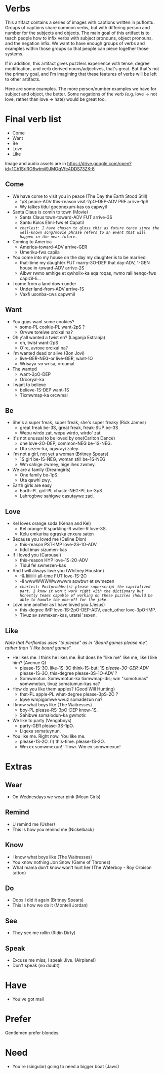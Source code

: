 # Verbs

This artifact contains a series of images with captions written in puflontu. Groups of captions share common verbs, but with differing person and number for the subjects and objects. The main goal of this artifact is to teach people how to infix verbs with subject pronouns, object pronouns, and the negation infix. We want to have enough groups of verbs and examples within those groups so that people can piece together those systems. 

If in addition, this artifact gives puzzlers experience with tense, degree modification, and verb derived nouns/adjectives, that's great. But that's not the primary goal, and I'm imagining that these features of verbs will be left to other artifacts.  

Here are some examples. The more person/number examples we have for subject and object, the better. Some negations of the verb (e.g. love -> not love, rather than love -> hate) would be great too. 

# Final verb list
* Come
* Want 
* Be
* Love
* Like

Image and audio assets are in https://drive.google.com/open?id=1Cb1SrlRO8wtmii9JMOqVfc4DDS73ZK-8

## Come
* We have come to visit you in peace (The Day the Earth Stood Still)
  * 1pS peace-ADV this-reason visit-2pO-DEP-ADV PRF arrive-1pS
  * Wy talkes tidul goconexum-kas os capwyil
* Santa Claus is comin to town (Movie)
  * Santa Claus town-toward-ADV FUT arrive-3S
  * Santu Kulos Elmi-fws et Capatil
  * *`charlest: I have chosen to gloss this as future tense since the well-known
    song/movie phrase refers to an event that will happen in the near future.`*
* Coming to America
  * America-toward-ADV arrive-GER
  * Umeriku-fws capila
* You come into my house on the day my daughter is to be married
  * that-time my daughter FUT marry-3O-DEP that day-ADV, 1-GEN house in-toward-ADV arrive-2S
  * Albwr rwmo amhige et qwholix-ka eqa roqas, rwmo rali henqo-fws capizil-li...
* I come from a land down under
  * Under land-from-ADV arrive-1S
  * Vaxfi usonba-cws capwmil

## Want
* You guys want some cookies?
  * some-PL cookie-PL want-2pS ?
  * Orvwe torelwe orcixal na? 
* Oh y'all wanted a twist eh? (Laganja Estranja)
  * oh, twist want-2pS
  * O're, avroxe orcixal na?
* I'm wanted dead or alive (Bon Jovi)
  * live-GER-NEG-or live-GER, want-1O
  * Wrisaya-vo wrisa, orcumal
* The wanted
  * want-3pO-DEP
  * Orcoryal-ka
* I want to believe
  * believe-1S-DEP want-1S
  * Tixmwmap-ka orcwmal

## Be
* She's a super freak, super freak, she's super freaky (Rick James)
  * great freak be-3S, great freak, freak-SUP be-3S
  * Wepu wirdo zat, wepu wirdo, wirdo' zat
* It's not unusual to be loved by one(Carlton Dance)
  * one love-2O-DEP, common-NEG be-1S-NEG.
  * Uta sezen-ka, ogwrayi zatey.
* I'm not a girl, not yet a woman (Britney Spears)
  * 1S girl be-1S-NEG, woman still be-1S-NEG
  * Wm sahige zwmey, hige ihex zwmey.
* We are a family (Dreamgirls)
  * One family be-1pS.
  * Uta qawhi zwy.
* Earth girls are easy
  * Earth-PL girl-PL chaste-NEG-PL be-3pS.
  * Lahrogbwe sahigwe casutaywe zad.

## Love
* Kel loves orange soda (Kenan and Kel)
  * Kel orange-R sparkling-R water-R love-3S.
  * Kelu emkurixa egraska enxura saten
* Because you loved me (Celine Dion)
  * this-reason PST-IMP love-2S-1O-ADV
  * tidul imav sizumen-kas
* If I loved you (Carousel)
  * this-reason HYP love-1S-2O-ADV
  * Tidul fel swmezen-kas
* And I will always love you (Whitney Houston)
  * -& Iiiiiiiiii all-time FUT love-1S-2O
  * -li wwwWWWWwwwwm axwbwr et swmezen
  * *`charlest: Postprodder(s) please superscript the capitalized part. I know
    it won't work right with the dictionary but honestly teams capable of
    working on these puzzles should be able to handle the one-off for the
    joke.`*
* Love one another as I have loved you (Jesus)
  * this-degree IMP love-1S-2pO-DEP-ADV, each_other love-3pO-IMP.
  * Tivuz av swmexen-kas, urarai 'sexen.

## Like

*Note that Perflontus uses "to please" as in "Board games please me", rather than "I like board games".*

* He likes me. I think he likes me. But does he "like me" like me, like I like him? (Avenue Q)
  * please-1S-3O. like-1S-3O think-1S-but; 1S *please-3O-GER-ADV* please-1S-3O, this-degree please-3S-1O-ADV ?
  * Somwmotun. Somwmotun-ka tixmwmap-dis; wm "somotunas" somwmotun, tivuz somatumun-kas na?
* How do you like them apples? (Good Will Hunting)
  * that-PL apple-PL what-degree please-3pS-2O ?
  * Iqwe wmpigomwe wvuz somadezun na?
* I know what boys like (The Waitresses)
  * boy-PL please-RS-3pO-DEP know-1S.
  * Sahibwe somalodun-ka gwmotir.
* We like to party (Vengaboys)
  * party-GER please-3S-1pO.
  * Liqexa somatuynun.
* You like me. Right now. You like me. 
  * please-1S-2O. (!) this-time. please-1S-2O.
  * Wm ex somwmexun! 'Tibwr. Wm ex somwmexun!

# Extras

## Wear
* On Wednesdays we wear pink (Mean Girls)

## Remind
* U remind me (Usher)
* This is how you remind me (Nickelback)

## Know
* I know what boys like (The Waitresses)
* You know nothing Jon Snow (Game of Thrones)
* What mama don't know won't hurt her (The Waterboy - Roy Orbison tattoo)

## Do
* Oops I did it again (Britney Spears)
* This is how we do it (Montell Jordan)

## See
* They see me rollin (Ridin Dirty)

## Speak
* Excuse me miss, I speak Jive. (Airplane!)
* Don't speak (no doubt)

# Have
* You've got mail

# Prefer
Gentlemen prefer blondes

# Need
* You're (singular) going to need a bigger boat (Jaws)


